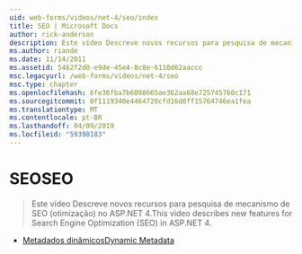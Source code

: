 ```yaml
---
uid: web-forms/videos/net-4/seo/index
title: SEO | Microsoft Docs
author: rick-anderson
description: Este vídeo Descreve novos recursos para pesquisa de mecanismo de SEO (otimização) no ASP.NET 4.
ms.author: riande
ms.date: 11/14/2011
ms.assetid: 5462f2d0-e9de-45e4-8c8e-6110d62aaccc
msc.legacyurl: /web-forms/videos/net-4/seo
msc.type: chapter
ms.openlocfilehash: 6fe36fba7b6098665ae362aa68e725745760c171
ms.sourcegitcommit: 0f1119340e4464720cfd16d0ff15764746ea1fea
ms.translationtype: MT
ms.contentlocale: pt-BR
ms.lasthandoff: 04/09/2019
ms.locfileid: "59398183"
---
```

# <a name="seo"></a><span data-ttu-id="eb6e6-103">SEO</span><span class="sxs-lookup"><span data-stu-id="eb6e6-103">SEO</span></span>

> <span data-ttu-id="eb6e6-104">Este vídeo Descreve novos recursos para pesquisa de mecanismo de SEO (otimização) no ASP.NET 4.</span><span class="sxs-lookup"><span data-stu-id="eb6e6-104">This video describes new features for Search Engine Optimization (SEO) in ASP.NET 4.</span></span>


- [<span data-ttu-id="eb6e6-105">Metadados dinâmicos</span><span class="sxs-lookup"><span data-stu-id="eb6e6-105">Dynamic Metadata</span></span>](aspnet-4-quick-hit-dynamic-metadata.md)
